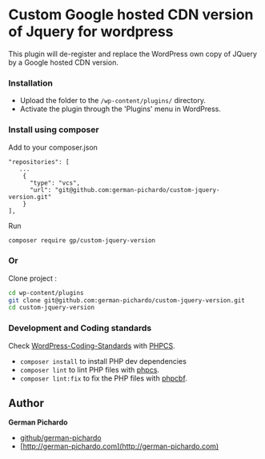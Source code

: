 # Custom Google hosted CDN version of Jquery for wordpress
This plugin will de-register and replace the WordPress own copy of JQuery by a Google hosted CDN version.

### Installation ##

- Upload the folder to the `/wp-content/plugins/` directory.
- Activate the plugin through the 'Plugins' menu in WordPress.

### Install using composer

Add to your composer.json

```
"repositories": [
   ...
    {
      "type": "vcs",
      "url": "git@github.com:german-pichardo/custom-jquery-version.git"
    }
],
```

Run 
```bash
composer require gp/custom-jquery-version
```

### Or

Clone project :

```bash
cd wp-content/plugins
git clone git@github.com:german-pichardo/custom-jquery-version.git
cd custom-jquery-version
```

### Development and Coding standards

Check [WordPress-Coding-Standards](https://github.com/WordPress-Coding-Standards/WordPress-Coding-Standards) with [PHPCS](https://github.com/squizlabs/PHP_CodeSniffer).

- `composer install` to install PHP dev dependencies
- `composer lint` to lint PHP files with [phpcs](https://github.com/squizlabs/PHP_CodeSniffer).
- `composer lint:fix` to fix the PHP files with [phpcbf](https://github.com/squizlabs/PHP_CodeSniffer).

## Author

**German Pichardo**

* [github/german-pichardo](https://github.com/german-pichardo)
* [http://german-pichardo.com](http://german-pichardo.com)


